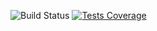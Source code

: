 ![Build Status](https://github.com/lyskouski/app-finance/actions/workflows/dart.yml/badge.svg?branch=main) [![Tests Coverage](https://lyskouski.github.io/app-finance/coverage_badge.svg)](https://github.com/lyskouski/app-finance/actions)